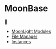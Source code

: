 # MoonBase

🚧

* [MoonLight Modules](https://moonmodules.org/MoonLight/moonbase/modules/)
* [File Manager](https://moonmodules.org/MoonLight/moonbase/files/)
* [Instances](https://moonmodules.org/MoonLight/moonbase/module/instances/)

